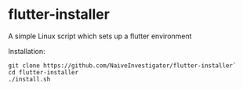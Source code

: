 # flutter-installer
A simple Linux script which sets up a flutter environment

Installation:
```
git clone https://github.com/NaiveInvestigator/flutter-installer`
cd flutter-installer
./install.sh
```
